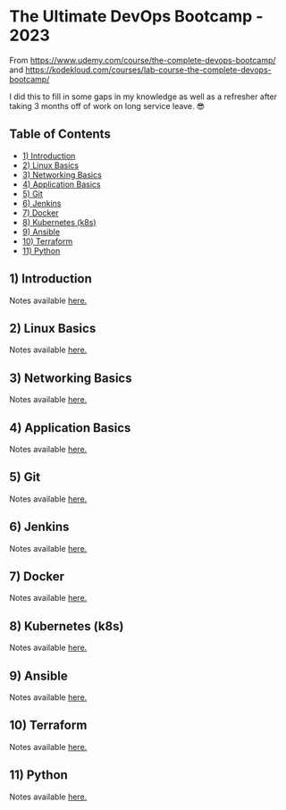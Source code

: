# The Ultimate DevOps Bootcamp - 2023 <!-- omit in toc -->

From https://www.udemy.com/course/the-complete-devops-bootcamp/ and https://kodekloud.com/courses/lab-course-the-complete-devops-bootcamp/

I did this to fill in some gaps in my knowledge as well as a refresher after taking 3 months off of work on long service leave. 😎

## Table of Contents <!-- omit in toc -->

- [1) Introduction](#1-introduction)
- [2) Linux Basics](#2-linux-basics)
- [3) Networking Basics](#3-networking-basics)
- [4) Application Basics](#4-application-basics)
- [5) Git](#5-git)
- [6) Jenkins](#6-jenkins)
- [7) Docker](#7-docker)
- [8) Kubernetes (k8s)](#8-kubernetes-k8s)
- [9) Ansible](#9-ansible)
- [10) Terraform](#10-terraform)
- [11) Python](#11-python)

## 1) Introduction

Notes available [here.](./01-intro.md)

## 2) Linux Basics

Notes available [here.](./02-linux-basics.md)

## 3) Networking Basics

Notes available [here.](./03-network-basics.md)

## 4) Application Basics

Notes available [here.](./04-application-basics.md)

## 5) Git

Notes available [here.](./05-git.md)

## 6) Jenkins

Notes available [here.](./06-jenkins.md)

## 7) Docker

Notes available [here.](./07-docker.md)

## 8) Kubernetes (k8s)

Notes available [here.](./08-k8s.md)

## 9) Ansible

Notes available [here.](./09-ansible.md)

## 10) Terraform

Notes available [here.](./10-terraform.md)

## 11) Python

Notes available [here.](./11-python.md)
